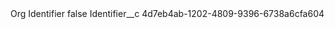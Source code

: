 <?xml version="1.0" encoding="UTF-8"?>
<CustomMetadata xmlns="http://soap.sforce.com/2006/04/metadata" xmlns:xsi="http://www.w3.org/2001/XMLSchema-instance" xmlns:xsd="http://www.w3.org/2001/XMLSchema">
    <label>Org Identifier</label>
    <protected>false</protected>
    <values>
        <field>Identifier__c</field>
        <value xsi:type="xsd:string">4d7eb4ab-1202-4809-9396-6738a6cfa604</value>
    </values>
</CustomMetadata>

